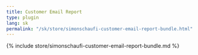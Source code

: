 ```yaml
---
title: Customer Email Report
type: plugin
lang: sk
permalink: "/sk/store/simonschaufi-customer-email-report-bundle.html"
---
```


{% include store/simonschaufi-customer-email-report-bundle.md %}
